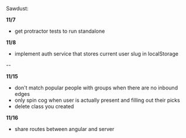 Sawdust:

__11/7__
* get protractor tests to run standalone

__11/8__
* implement auth service that stores current user slug in localStorage

--

__11/15__
* don't match popular people with groups when there are no inbound edges
* only spin cog when user is actually present and filling out their picks
* delete class you created

__11/16__
* share routes between angular and server
